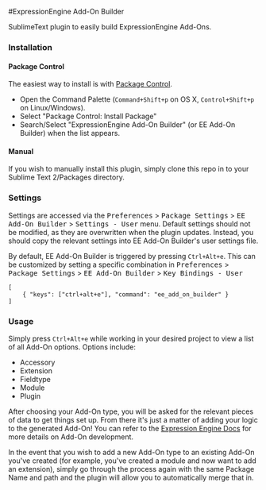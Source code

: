 #ExpressionEngine Add-On Builder

SublimeText plugin to easily build ExpressionEngine Add-Ons.

### Installation
#### Package Control
The easiest way to install is with [Package Control][package-control].

 * Open the Command Palette (`Command+Shift+p` on OS X, `Control+Shift+p` on Linux/Windows).
 * Select "Package Control: Install Package"
 * Search/Select "ExpressionEngine Add-On Builder" (or EE Add-On Builder) when the list appears.

#### Manual
If you wish to manually install this plugin, simply clone this repo in to your Sublime Text 2/Packages directory.

### Settings

Settings are accessed via the <kbd>Preferences</kbd> > <kbd>Package Settings</kbd> > <kbd>EE Add-On Builder</kbd> > <kbd>Settings - User</kbd> menu. Default settings should not be modified, as they are overwritten when the plugin updates. Instead, you should copy the relevant settings into EE Add-On Builder's user settings file.

By default, EE Add-On Builder is triggered by pressing `Ctrl+Alt+e`. This can be customized by setting a specific combination in <kbd>Preferences</kbd> > <kbd>Package Settings</kbd> > <kbd>EE Add-On Builder</kbd> > <kbd>Key Bindings - User</kbd>

    [
        { "keys": ["ctrl+alt+e"], "command": "ee_add_on_builder" }
    ]

### Usage

Simply press `Ctrl+Alt+e` while working in your desired project to view a list of all Add-On options. Options include:

 * Accessory
 * Extension
 * Fieldtype
 * Module
 * Plugin

After choosing your Add-On type, you will be asked for the relevant pieces of data to get things set up. From there it's just a matter of adding your logic to the generated Add-On! You can refer to the [Expression Engine Docs][ee-docs] for more details on Add-On development.

In the event that you wish to add a new Add-On type to an existing Add-On you've created (for example, you've created a module and now want to add an extension), simply go through the process again with the same Package Name and path and the plugin will allow you to automatically merge that in.

[package-control]: http://wbond.net/sublime_packages/package_control
[ee-docs]: http://ellislab.com/expressionengine/user-guide/development
